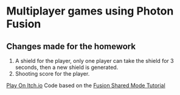# Multiplayer games using Photon Fusion

  
## Changes made for the homework
  1. A shield for the player, only one player can take the shield for 3 seconds, then a new shield is generated.
  2. Shooting score for the player.
  
[Play On Itch.io](https://gamedevbc.itch.io/multiplayer-homework)
Code based on the [Fusion Shared Mode Tutorial](https://doc.photonengine.com/fusion/current/tutorials/shared-mode-basics/overview)



</div>
